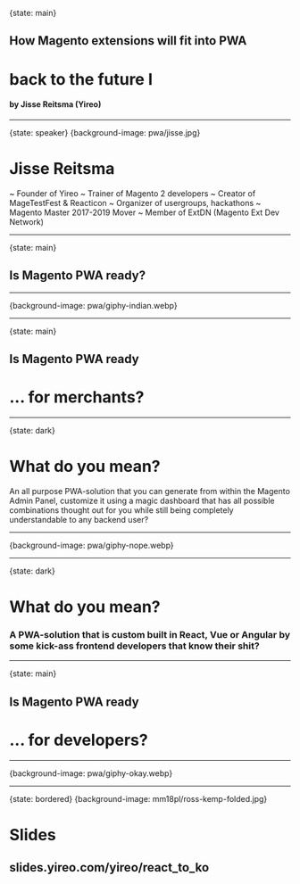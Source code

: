 {state: main}
## How Magento extensions will fit into PWA
# back to the future I
#### by Jisse Reitsma (Yireo)

---
{state: speaker}
{background-image: pwa/jisse.jpg}
# Jisse Reitsma
~ Founder of Yireo
~ Trainer of Magento 2 developers
~ Creator of MageTestFest & Reacticon
~ Organizer of usergroups, hackathons
~ Magento Master 2017-2019 Mover
~ Member of ExtDN (Magento Ext Dev Network)


---
{state: main}
## Is Magento PWA ready?

---
{background-image: pwa/giphy-indian.webp}

---
{state: main}
## Is Magento PWA ready
# ... for merchants?

---
{state: dark}
# What do you mean?
An all purpose PWA-solution that you can generate from within the Magento Admin Panel, customize it using a magic dashboard that has all possible combinations thought out for you while still being completely understandable to any backend user?

---
{background-image: pwa/giphy-nope.webp}

---
{state: dark}
# What do you mean?
### A PWA-solution that is custom built in React, Vue or Angular by some kick-ass frontend developers that know their shit?

---
{state: main}
## Is Magento PWA ready
# ... for developers?

---
{background-image: pwa/giphy-okay.webp}

---
{state: bordered}
{background-image: mm18pl/ross-kemp-folded.jpg}
# Slides
## slides.yireo.com/yireo/react_to_ko